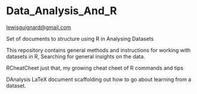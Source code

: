 # Data_Analysis_And_R
lewisguignard@gmail.com

Set of documents to structure using R in Analysing Datasets

This repository contains general methods and instructions for working with datasets in R,
Searching for general insights on the data.  

RCheatCheet 
just that, my growing cheat cheet of R commands and tips 

DAnalysis
LaTeX document scaffolding out how to go about learning from a dataset.
